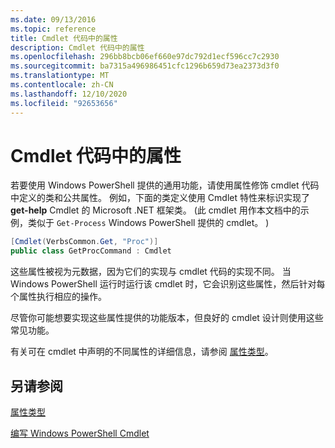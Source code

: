 ```yaml
---
ms.date: 09/13/2016
ms.topic: reference
title: Cmdlet 代码中的属性
description: Cmdlet 代码中的属性
ms.openlocfilehash: 296bb8bcb06ef660e97dc792d1ecf596cc7c2930
ms.sourcegitcommit: ba7315a496986451cfc1296b659d73ea2373d3f0
ms.translationtype: MT
ms.contentlocale: zh-CN
ms.lasthandoff: 12/10/2020
ms.locfileid: "92653656"
---
```

# <a name="attributes-in-cmdlet-code"></a>Cmdlet 代码中的属性

若要使用 Windows PowerShell 提供的通用功能，请使用属性修饰 cmdlet 代码中定义的类和公共属性。 例如，下面的类定义使用 Cmdlet 特性来标识实现了 **get-help** Cmdlet 的 Microsoft .NET 框架类。  (此 cmdlet 用作本文档中的示例，类似于 `Get-Process` Windows PowerShell 提供的 cmdlet。 ) 

```csharp
[Cmdlet(VerbsCommon.Get, "Proc")]
public class GetProcCommand : Cmdlet
```

这些属性被视为元数据，因为它们的实现与 cmdlet 代码的实现不同。 当 Windows PowerShell 运行时运行该 cmdlet 时，它会识别这些属性，然后针对每个属性执行相应的操作。

尽管你可能想要实现这些属性提供的功能版本，但良好的 cmdlet 设计则使用这些常见功能。

有关可在 cmdlet 中声明的不同属性的详细信息，请参阅 [属性类型](./attribute-types.md)。

## <a name="see-also"></a>另请参阅

[属性类型](./attribute-types.md)

[编写 Windows PowerShell Cmdlet](./writing-a-windows-powershell-cmdlet.md)
